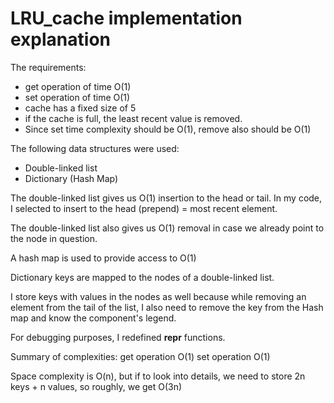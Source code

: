 # LRU_cache implementation explanation

The requirements:
* get operation of time O(1)
* set operation of time O(1)
* cache has a fixed size of 5
* if the cache is full, the least recent value is removed.
* Since set time complexity should be O(1), remove also should be O(1)

The following data structures were used:
* Double-linked list
*  Dictionary (Hash Map)

The double-linked list gives us O(1) insertion to the head or tail. In my code, I selected to insert to the head (prepend) = most recent element.

The double-linked list also gives us O(1) removal
in case we already point to the node in question.

A hash map is used to provide access to O(1)

Dictionary keys are mapped to the nodes of a double-linked list.

I store keys with values in the nodes as well because while removing an element from the tail of the list, I also need to remove the key from the Hash map and know the component's legend.

For debugging purposes, I redefined __repr__ functions.

Summary of complexities:
get operation O(1)
set operation O(1)

Space complexity is O(n), but if to look into details, we need to store 2n keys + n values, so roughly, we get O(3n)


